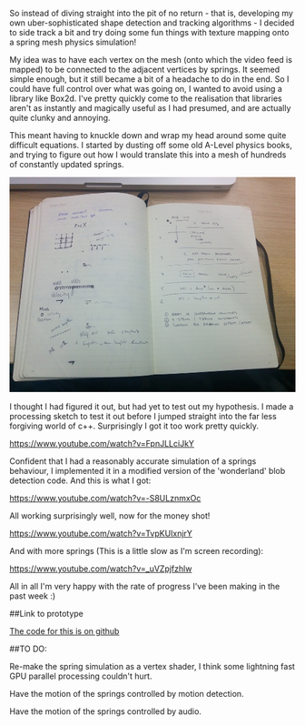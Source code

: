So instead of diving straight into the pit of no return - that is, developing my own uber-sophisticated shape detection and tracking algorithms - I decided to side track a bit and try doing some fun things with texture mapping onto a spring  mesh physics simulation! 

My idea was to have each vertex on the mesh (onto which the video feed is mapped) to be connected to the adjacent vertices by springs. It seemed simple enough, but it still became a bit of a headache to do in the end. So I could have full control over what was going on, I wanted to avoid using a library like Box2d. I've pretty quickly come to the realisation that libraries aren't as instantly and magically useful as I had presumed, and are actually quite clunky and annoying. 

This meant having to knuckle down and wrap my head around some quite difficult equations. I started by dusting off some old A-Level physics books, and trying to figure out how I would translate this into a mesh of hundreds of constantly updated springs. 

![image3](../project_images/spring-notes.jpg)

I thought I had figured it out, but had yet to test out my hypothesis. I made a processing sketch to test it out before I jumped straight into the far less forgiving world of c++. Surprisingly I got it too work pretty quickly.

https://www.youtube.com/watch?v=FpnJLLciJkY

Confident that I had a reasonably accurate simulation of a springs behaviour, I implemented it in a modified version of the 'wonderland' blob detection code. And this is what I got:

https://www.youtube.com/watch?v=-S8ULznmxOc

All working surprisingly well, now for the money shot!

https://www.youtube.com/watch?v=TvpKUIxnjrY

And with more springs (This is a little slow as I'm screen recording):

https://www.youtube.com/watch?v=_uVZpjfzhlw

All in all I'm very happy with the rate of progress I've been making in the past week :)

##Link to prototype

[The code for this is on github](https://github.com/terrybroad/Spring-Mesh-Webcam)

##TO DO:

Re-make the spring simulation as a vertex shader, I think some lightning fast GPU parallel processing couldn't hurt.

Have the motion of the springs controlled by motion detection. 

Have the motion of the springs controlled by audio. 
